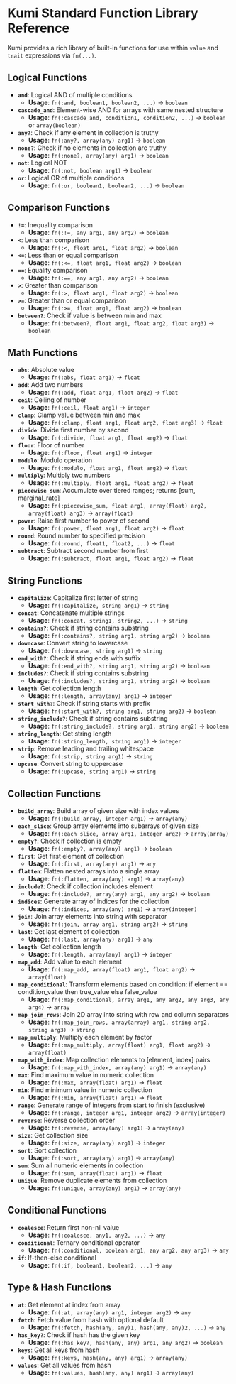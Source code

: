 # Kumi Standard Function Library Reference

Kumi provides a rich library of built-in functions for use within `value` and `trait` expressions via `fn(...)`.

## Logical Functions

* **`and`**: Logical AND of multiple conditions
  * **Usage**: `fn(:and, boolean1, boolean2, ...)` → `boolean`
* **`cascade_and`**: Element-wise AND for arrays with same nested structure
  * **Usage**: `fn(:cascade_and, condition1, condition2, ...)` → `boolean` or `array(boolean)`
* **`any?`**: Check if any element in collection is truthy
  * **Usage**: `fn(:any?, array(any) arg1)` → `boolean`
* **`none?`**: Check if no elements in collection are truthy
  * **Usage**: `fn(:none?, array(any) arg1)` → `boolean`
* **`not`**: Logical NOT
  * **Usage**: `fn(:not, boolean arg1)` → `boolean`
* **`or`**: Logical OR of multiple conditions
  * **Usage**: `fn(:or, boolean1, boolean2, ...)` → `boolean`

## Comparison Functions

* **`!=`**: Inequality comparison
  * **Usage**: `fn(:!=, any arg1, any arg2)` → `boolean`
* **`<`**: Less than comparison
  * **Usage**: `fn(:<, float arg1, float arg2)` → `boolean`
* **`<=`**: Less than or equal comparison
  * **Usage**: `fn(:<=, float arg1, float arg2)` → `boolean`
* **`==`**: Equality comparison
  * **Usage**: `fn(:==, any arg1, any arg2)` → `boolean`
* **`>`**: Greater than comparison
  * **Usage**: `fn(:>, float arg1, float arg2)` → `boolean`
* **`>=`**: Greater than or equal comparison
  * **Usage**: `fn(:>=, float arg1, float arg2)` → `boolean`
* **`between?`**: Check if value is between min and max
  * **Usage**: `fn(:between?, float arg1, float arg2, float arg3)` → `boolean`

## Math Functions

* **`abs`**: Absolute value
  * **Usage**: `fn(:abs, float arg1)` → `float`
* **`add`**: Add two numbers
  * **Usage**: `fn(:add, float arg1, float arg2)` → `float`
* **`ceil`**: Ceiling of number
  * **Usage**: `fn(:ceil, float arg1)` → `integer`
* **`clamp`**: Clamp value between min and max
  * **Usage**: `fn(:clamp, float arg1, float arg2, float arg3)` → `float`
* **`divide`**: Divide first number by second
  * **Usage**: `fn(:divide, float arg1, float arg2)` → `float`
* **`floor`**: Floor of number
  * **Usage**: `fn(:floor, float arg1)` → `integer`
* **`modulo`**: Modulo operation
  * **Usage**: `fn(:modulo, float arg1, float arg2)` → `float`
* **`multiply`**: Multiply two numbers
  * **Usage**: `fn(:multiply, float arg1, float arg2)` → `float`
* **`piecewise_sum`**: Accumulate over tiered ranges; returns [sum, marginal_rate]
  * **Usage**: `fn(:piecewise_sum, float arg1, array(float) arg2, array(float) arg3)` → `array(float)`
* **`power`**: Raise first number to power of second
  * **Usage**: `fn(:power, float arg1, float arg2)` → `float`
* **`round`**: Round number to specified precision
  * **Usage**: `fn(:round, float1, float2, ...)` → `float`
* **`subtract`**: Subtract second number from first
  * **Usage**: `fn(:subtract, float arg1, float arg2)` → `float`

## String Functions

* **`capitalize`**: Capitalize first letter of string
  * **Usage**: `fn(:capitalize, string arg1)` → `string`
* **`concat`**: Concatenate multiple strings
  * **Usage**: `fn(:concat, string1, string2, ...)` → `string`
* **`contains?`**: Check if string contains substring
  * **Usage**: `fn(:contains?, string arg1, string arg2)` → `boolean`
* **`downcase`**: Convert string to lowercase
  * **Usage**: `fn(:downcase, string arg1)` → `string`
* **`end_with?`**: Check if string ends with suffix
  * **Usage**: `fn(:end_with?, string arg1, string arg2)` → `boolean`
* **`includes?`**: Check if string contains substring
  * **Usage**: `fn(:includes?, string arg1, string arg2)` → `boolean`
* **`length`**: Get collection length
  * **Usage**: `fn(:length, array(any) arg1)` → `integer`
* **`start_with?`**: Check if string starts with prefix
  * **Usage**: `fn(:start_with?, string arg1, string arg2)` → `boolean`
* **`string_include?`**: Check if string contains substring
  * **Usage**: `fn(:string_include?, string arg1, string arg2)` → `boolean`
* **`string_length`**: Get string length
  * **Usage**: `fn(:string_length, string arg1)` → `integer`
* **`strip`**: Remove leading and trailing whitespace
  * **Usage**: `fn(:strip, string arg1)` → `string`
* **`upcase`**: Convert string to uppercase
  * **Usage**: `fn(:upcase, string arg1)` → `string`

## Collection Functions

* **`build_array`**: Build array of given size with index values
  * **Usage**: `fn(:build_array, integer arg1)` → `array(any)`
* **`each_slice`**: Group array elements into subarrays of given size
  * **Usage**: `fn(:each_slice, array arg1, integer arg2)` → `array(array)`
* **`empty?`**: Check if collection is empty
  * **Usage**: `fn(:empty?, array(any) arg1)` → `boolean`
* **`first`**: Get first element of collection
  * **Usage**: `fn(:first, array(any) arg1)` → `any`
* **`flatten`**: Flatten nested arrays into a single array
  * **Usage**: `fn(:flatten, array(any) arg1)` → `array(any)`
* **`include?`**: Check if collection includes element
  * **Usage**: `fn(:include?, array(any) arg1, any arg2)` → `boolean`
* **`indices`**: Generate array of indices for the collection
  * **Usage**: `fn(:indices, array(any) arg1)` → `array(integer)`
* **`join`**: Join array elements into string with separator
  * **Usage**: `fn(:join, array arg1, string arg2)` → `string`
* **`last`**: Get last element of collection
  * **Usage**: `fn(:last, array(any) arg1)` → `any`
* **`length`**: Get collection length
  * **Usage**: `fn(:length, array(any) arg1)` → `integer`
* **`map_add`**: Add value to each element
  * **Usage**: `fn(:map_add, array(float) arg1, float arg2)` → `array(float)`
* **`map_conditional`**: Transform elements based on condition: if element == condition_value then true_value else false_value
  * **Usage**: `fn(:map_conditional, array arg1, any arg2, any arg3, any arg4)` → `array`
* **`map_join_rows`**: Join 2D array into string with row and column separators
  * **Usage**: `fn(:map_join_rows, array(array) arg1, string arg2, string arg3)` → `string`
* **`map_multiply`**: Multiply each element by factor
  * **Usage**: `fn(:map_multiply, array(float) arg1, float arg2)` → `array(float)`
* **`map_with_index`**: Map collection elements to [element, index] pairs
  * **Usage**: `fn(:map_with_index, array(any) arg1)` → `array(any)`
* **`max`**: Find maximum value in numeric collection
  * **Usage**: `fn(:max, array(float) arg1)` → `float`
* **`min`**: Find minimum value in numeric collection
  * **Usage**: `fn(:min, array(float) arg1)` → `float`
* **`range`**: Generate range of integers from start to finish (exclusive)
  * **Usage**: `fn(:range, integer arg1, integer arg2)` → `array(integer)`
* **`reverse`**: Reverse collection order
  * **Usage**: `fn(:reverse, array(any) arg1)` → `array(any)`
* **`size`**: Get collection size
  * **Usage**: `fn(:size, array(any) arg1)` → `integer`
* **`sort`**: Sort collection
  * **Usage**: `fn(:sort, array(any) arg1)` → `array(any)`
* **`sum`**: Sum all numeric elements in collection
  * **Usage**: `fn(:sum, array(float) arg1)` → `float`
* **`unique`**: Remove duplicate elements from collection
  * **Usage**: `fn(:unique, array(any) arg1)` → `array(any)`

## Conditional Functions

* **`coalesce`**: Return first non-nil value
  * **Usage**: `fn(:coalesce, any1, any2, ...)` → `any`
* **`conditional`**: Ternary conditional operator
  * **Usage**: `fn(:conditional, boolean arg1, any arg2, any arg3)` → `any`
* **`if`**: If-then-else conditional
  * **Usage**: `fn(:if, boolean1, boolean2, ...)` → `any`

## Type & Hash Functions

* **`at`**: Get element at index from array
  * **Usage**: `fn(:at, array(any) arg1, integer arg2)` → `any`
* **`fetch`**: Fetch value from hash with optional default
  * **Usage**: `fn(:fetch, hash(any, any)1, hash(any, any)2, ...)` → `any`
* **`has_key?`**: Check if hash has the given key
  * **Usage**: `fn(:has_key?, hash(any, any) arg1, any arg2)` → `boolean`
* **`keys`**: Get all keys from hash
  * **Usage**: `fn(:keys, hash(any, any) arg1)` → `array(any)`
* **`values`**: Get all values from hash
  * **Usage**: `fn(:values, hash(any, any) arg1)` → `array(any)`
